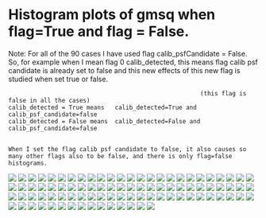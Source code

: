# Histogram plots of gmsq when flag=True and flag = False.
Note: For all of the 90 cases I have used flag calib_psfCandidate = False.
So, for example when I mean flag 0 calib_detected, this means flag calib psf candidate is already set to false and this new effects of 
this new flag is studied when set true or false.

```                        
                                                      (this flag is false in all the cases)
calib_detected = True means   calib_detected=True and calib_psf_candidate=false
calib_detected = False means  calib_detected=False and calib_psf_candidate=false


When I set the flag calib psf candidate to false, it also causes so many other flags also to be false, and there is only flag=false
histograms.
```

![](flag0.png)
![](flag1.png)
![](flag2.png)
![](flag3.png)
![](flag4.png)
![](flag5.png)
![](flag6.png)
![](flag7.png)
![](flag8.png)
![](flag9.png)
![](flag10.png)
![](flag11.png)
![](flag12.png)
![](flag13.png)
![](flag14.png)
![](flag15.png)
![](flag16.png)
![](flag17.png)
![](flag18.png)
![](flag19.png)
![](flag20.png)
![](flag21.png)
![](flag22.png)
![](flag23.png)
![](flag24.png)
![](flag25.png)
![](flag26.png)
![](flag27.png)
![](flag28.png)
![](flag29.png)
![](flag30.png)
![](flag31.png)
![](flag32.png)
![](flag33.png)
![](flag34.png)
![](flag35.png)
![](flag36.png)
![](flag37.png)
![](flag38.png)
![](flag39.png)
![](flag40.png)
![](flag41.png)
![](flag42.png)
![](flag43.png)
![](flag44.png)
![](flag45.png)
![](flag46.png)
![](flag47.png)
![](flag48.png)
![](flag49.png)
![](flag50.png)
![](flag51.png)
![](flag52.png)
![](flag53.png)
![](flag54.png)
![](flag55.png)
![](flag56.png)
![](flag57.png)
![](flag58.png)
![](flag59.png)
![](flag60.png)
![](flag61.png)
![](flag62.png)
![](flag63.png)
![](flag64.png)
![](flag65.png)
![](flag66.png)
![](flag67.png)
![](flag68.png)
![](flag69.png)
![](flag70.png)
![](flag71.png)
![](flag72.png)
![](flag73.png)
![](flag74.png)
![](flag75.png)
![](flag76.png)
![](flag77.png)
![](flag78.png)
![](flag79.png)
![](flag80.png)
![](flag81.png)
![](flag82.png)
![](flag83.png)
![](flag84.png)
![](flag85.png)
![](flag86.png)
![](flag87.png)
![](flag88.png)
![](flag89.png)
